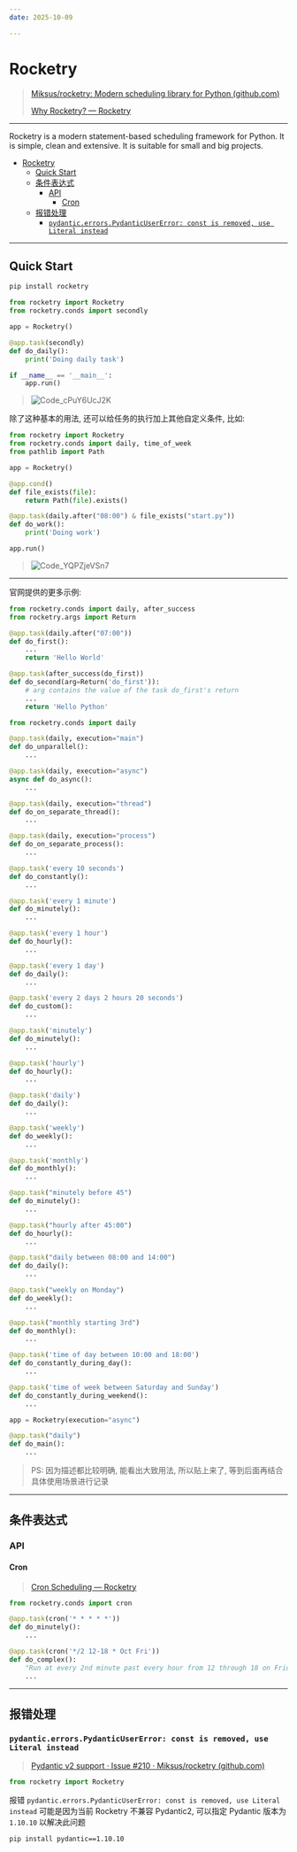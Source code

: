 ```yaml
---
date: 2025-10-09

---
```


# Rocketry

> [Miksus/rocketry: Modern scheduling library for Python (github.com)](https://github.com/Miksus/rocketry)
>
> [Why Rocketry? — Rocketry](https://rocketry.readthedocs.io/en/stable/)

---

Rocketry is a modern statement-based scheduling framework for Python. It is simple, clean and extensive. It is suitable for small and big projects.

- [Rocketry](#rocketry)
  - [Quick Start](#quick-start)
  - [条件表达式](#条件表达式)
    - [API](#api)
      - [Cron](#cron)
  - [报错处理](#报错处理)
    - [`pydantic.errors.PydanticUserError: const is removed, use Literal instead`](#pydanticerrorspydanticusererror-const-is-removed-use-literal-instead)

---

## Quick Start

```bash
pip install rocketry
```

```python
from rocketry import Rocketry
from rocketry.conds import secondly

app = Rocketry()

@app.task(secondly)
def do_daily():
    print('Doing daily task')

if __name__ == '__main__':
    app.run()

```

> ![Code_cPuY6UcJ2K](http://cdn.ayusummer233.top/DailyNotes/202301111538008.gif)

除了这种基本的用法, 还可以给任务的执行加上其他自定义条件, 比如:

```python
from rocketry import Rocketry
from rocketry.conds import daily, time_of_week
from pathlib import Path

app = Rocketry()

@app.cond()
def file_exists(file):
    return Path(file).exists()

@app.task(daily.after("08:00") & file_exists("start.py"))
def do_work():
    print('Doing work')

app.run()
```

> ![Code_YQPZjeVSn7](http://cdn.ayusummer233.top/DailyNotes/202301111606620.gif)

---

官网提供的更多示例:

```python
from rocketry.conds import daily, after_success
from rocketry.args import Return

@app.task(daily.after("07:00"))
def do_first():
    ...
    return 'Hello World'

@app.task(after_success(do_first))
def do_second(arg=Return('do_first')):
    # arg contains the value of the task do_first's return
    ...
    return 'Hello Python'
```

```python
from rocketry.conds import daily

@app.task(daily, execution="main")
def do_unparallel():
    ...

@app.task(daily, execution="async")
async def do_async():
    ...

@app.task(daily, execution="thread")
def do_on_separate_thread():
    ...

@app.task(daily, execution="process")
def do_on_separate_process():
    ...
```

```python
@app.task('every 10 seconds')
def do_constantly():
    ...

@app.task('every 1 minute')
def do_minutely():
    ...

@app.task('every 1 hour')
def do_hourly():
    ...

@app.task('every 1 day')
def do_daily():
    ...

@app.task('every 2 days 2 hours 20 seconds')
def do_custom():
    ...
```

```python
@app.task('minutely')
def do_minutely():
    ...

@app.task('hourly')
def do_hourly():
    ...

@app.task('daily')
def do_daily():
    ...

@app.task('weekly')
def do_weekly():
    ...

@app.task('monthly')
def do_monthly():
    ...
```

```python
@app.task("minutely before 45")
def do_minutely():
    ...

@app.task("hourly after 45:00")
def do_hourly():
    ...

@app.task("daily between 08:00 and 14:00")
def do_daily():
    ...

@app.task("weekly on Monday")
def do_weekly():
    ...

@app.task("monthly starting 3rd")
def do_monthly():
    ...
```

```python
@app.task('time of day between 10:00 and 18:00')
def do_constantly_during_day():
    ...

@app.task('time of week between Saturday and Sunday')
def do_constantly_during_weekend():
    ...
```

```python
app = Rocketry(execution="async")

@app.task("daily")
def do_main():
    ...
```

> PS: 因为描述都比较明确, 能看出大致用法, 所以贴上来了, 等到后面再结合具体使用场景进行记录

---

## 条件表达式

### API

#### Cron

> [Cron Scheduling — Rocketry](https://rocketry.readthedocs.io/en/stable/handbooks/conditions/api/cron.html#id1)

```python
from rocketry.conds import cron

@app.task(cron('* * * * *'))
def do_minutely():
    ...

@app.task(cron('*/2 12-18 * Oct Fri'))
def do_complex():
    "Run at every 2nd minute past every hour from 12 through 18 on Friday in October."
    ...
```

---

## 报错处理

### `pydantic.errors.PydanticUserError: const is removed, use Literal instead`

> [Pydantic v2 support · Issue #210 · Miksus/rocketry (github.com)](https://github.com/Miksus/rocketry/issues/210)

```python
from rocketry import Rocketry
```

报错 `pydantic.errors.PydanticUserError: const is removed, use Literal instead` 可能是因为当前 Rocketry 不兼容 Pydantic2, 可以指定 Pydantic 版本为 `1.10.10` 以解决此问题

```bash
pip install pydantic==1.10.10
```
